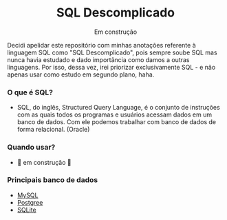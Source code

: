 <h1 align="center">SQL Descomplicado</h1>
<p align="center">Em construção</p>

Decidi apelidar este repositório com minhas anotações referente à linguagem SQL como "SQL Descomplicado", pois sempre soube SQL mas nunca havia estudado e dado importância como damos a outras linguagens. Por isso, dessa vez, irei priorizar exclusivamente SQL - e não apenas usar como estudo em segundo plano, haha.

### O que é SQL?

- SQL, do inglês, Structured Query Language, é o conjunto de instruções com as quais todos os programas e usuários acessam dados em um banco de dados. Com ele podemos trabalhar com banco de dados de forma relacional. (Oracle)

### Quando usar?

- :construction: em construção :construction:

### Principais banco de dados

- [MySQL](https://www.mysql.com/) 
- [Postgree](https://www.postgresql.org/)
- [SQLite](https://sqlite.org/index.html)


